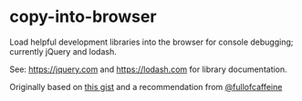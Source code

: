 # copy-into-browser

Load helpful development libraries into the browser for console debugging; currently jQuery and lodash.

See: https://jquery.com and https://lodash.com for library documentation.


Originally based on [this gist](https://gist.github.com/techieshark/45d6f183f80835757336) and a recommendation from [@fullofcaffeine](https://github.com/fullofcaffeine)

